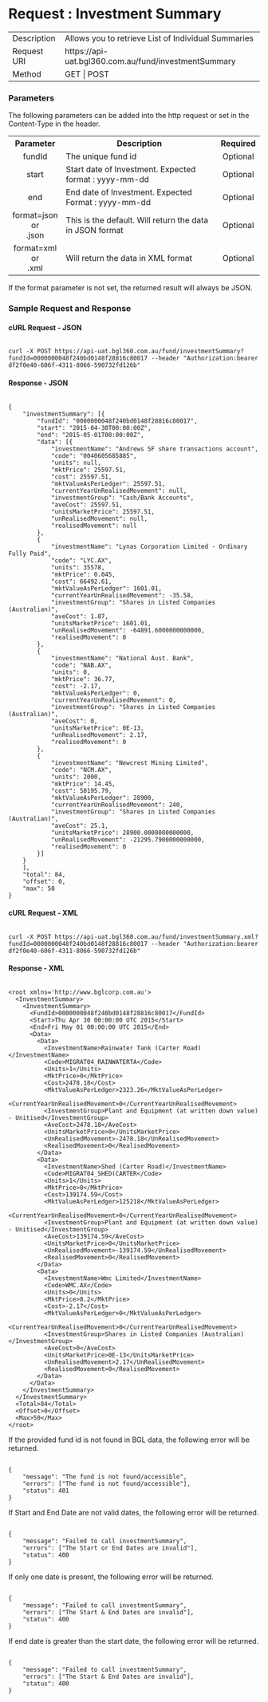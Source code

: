 # Request : Investment Summary

<table>
    <tr>
        <td>Description</td>
        <td>Allows you to retrieve List of Individual Summaries</td>
    </tr>
    <tr>
        <td>Request URI</td>
        <td>https://api-uat.bgl360.com.au/fund/investmentSummary</td>
    </tr>
    <tr>
        <td>Method</td>
        <td>GET | POST</td>
    </tr>
</table>

### Parameters

The following parameters can be added into the http request or set in the Content-Type in the header.

<table>
    <tr>
        <th>Parameter</th>
        <th>Description</th>
        <th>Required</th>
    </tr>
    <tr>
        <td align="center">fundId</td>
        <td>The unique fund id</td>
        <td  align="center">Optional</td>
    </tr>
    <tr>
        <td align="center">start</td>
        <td>Start date of Investment.  Expected format : yyyy-mm-dd</td>
        <td  align="center">Optional</td>
    </tr>
    <tr>
        <td align="center">end</td>
        <td>End date of Investment.  Expected Format : yyyy-mm-dd</td>
        <td  align="center">Optional</td>
    </tr>
    <tr>
        <td align="center">format=json <br> or <br> .json</td>
        <td>This is the default. Will return the data in JSON format</td>
        <td  align="center">Optional</td>
    </tr>
    <tr>
        <td align="center">format=xml  <br> or <br> .xml</td>
        <td>Will return the data in XML format</td>
        <td  align="center">Optional</td>
    </tr>
<table>

If the format parameter is not set, the returned result will always be JSON.

### Sample Request and Response

#### cURL Request - JSON

```

curl -X POST https://api-uat.bgl360.com.au/fund/investmentSummary?fundId=0000000048f240bd0148f28816c80017 --header "Authorization:bearer df2f0e40-606f-4311-8066-590732fd126b"

```

#### Response - JSON

```

{
	"investmentSummary": [{
		"fundId": "0000000048f240bd0148f28816c80017",
		"start": "2015-04-30T00:00:00Z",
		"end": "2015-05-01T00:00:00Z",
		"data": [{
			"investmentName": "Andrews SF share transactions account",
			"code": "0040605685885",
			"units": null,
			"mktPrice": 25597.51,
			"cost": 25597.51,
			"mktValueAsPerLedger": 25597.51,
			"currentYearUnRealisedMovement": null,
			"investmentGroup": "Cash/Bank Accounts",
			"aveCost": 25597.51,
			"unitsMarketPrice": 25597.51,
			"unRealisedMovement": null,
			"realisedMovement": null
		},
		{
			"investmentName": "Lynas Corporation Limited - Ordinary Fully Paid",
			"code": "LYC.AX",
			"units": 35578,
			"mktPrice": 0.045,
			"cost": 66492.61,
			"mktValueAsPerLedger": 1601.01,
			"currentYearUnRealisedMovement": -35.58,
			"investmentGroup": "Shares in Listed Companies (Australian)",
			"aveCost": 1.87,
			"unitsMarketPrice": 1601.01,
			"unRealisedMovement": -64891.6000000000000,
			"realisedMovement": 0
		},
		{
			"investmentName": "National Aust. Bank",
			"code": "NAB.AX",
			"units": 0,
			"mktPrice": 36.77,
			"cost": -2.17,
			"mktValueAsPerLedger": 0,
			"currentYearUnRealisedMovement": 0,
			"investmentGroup": "Shares in Listed Companies (Australian)",
			"aveCost": 0,
			"unitsMarketPrice": 0E-13,
			"unRealisedMovement": 2.17,
			"realisedMovement": 0
		},
		{
			"investmentName": "Newcrest Mining Limited",
			"code": "NCM.AX",
			"units": 2000,
			"mktPrice": 14.45,
			"cost": 50195.79,
			"mktValueAsPerLedger": 28900,
			"currentYearUnRealisedMovement": 240,
			"investmentGroup": "Shares in Listed Companies (Australian)",
			"aveCost": 25.1,
			"unitsMarketPrice": 28900.0000000000000,
			"unRealisedMovement": -21295.7900000000000,
			"realisedMovement": 0
		}]
	}
	],
	"total": 84,
	"offset": 0,
	"max": 50
}

```

#### cURL Request - XML

```

curl -X POST https://api-uat.bgl360.com.au/fund/investmentSummary.xml?fundId=0000000048f240bd0148f28816c80017 --header "Authorization:bearer df2f0e40-606f-4311-8066-590732fd126b"

```

#### Response - XML

```

<root xmlns='http://www.bglcorp.com.au'>
  <InvestmentSummary>
    <InvestmentSummary>
      <FundId>0000000048f240bd0148f28816c80017</FundId>
      <Start>Thu Apr 30 00:00:00 UTC 2015</Start>
      <End>Fri May 01 00:00:00 UTC 2015</End>
      <Data>
        <Data>
          <InvestmentName>Rainwater Tank (Carter Road)</InvestmentName>
          <Code>MIGRAT04_RAINWATERTA</Code>
          <Units>1</Units>
          <MktPrice>0</MktPrice>
          <Cost>2478.18</Cost>
          <MktValueAsPerLedger>2323.26</MktValueAsPerLedger>
          <CurrentYearUnRealisedMovement>0</CurrentYearUnRealisedMovement>
          <InvestmentGroup>Plant and Equipment (at written down value) - Unitised</InvestmentGroup>
          <AveCost>2478.18</AveCost>
          <UnitsMarketPrice>0</UnitsMarketPrice>
          <UnRealisedMovement>-2478.18</UnRealisedMovement>
          <RealisedMovement>0</RealisedMovement>
        </Data>
        <Data>
          <InvestmentName>Shed (Carter Road)</InvestmentName>
          <Code>MIGRAT04_SHED(CARTER</Code>
          <Units>1</Units>
          <MktPrice>0</MktPrice>
          <Cost>139174.59</Cost>
          <MktValueAsPerLedger>125218</MktValueAsPerLedger>
          <CurrentYearUnRealisedMovement>0</CurrentYearUnRealisedMovement>
          <InvestmentGroup>Plant and Equipment (at written down value) - Unitised</InvestmentGroup>
          <AveCost>139174.59</AveCost>
          <UnitsMarketPrice>0</UnitsMarketPrice>
          <UnRealisedMovement>-139174.59</UnRealisedMovement>
          <RealisedMovement>0</RealisedMovement>
        </Data>
        <Data>
          <InvestmentName>Wmc Limited</InvestmentName>
          <Code>WMC.AX</Code>
          <Units>0</Units>
          <MktPrice>8.2</MktPrice>
          <Cost>-2.17</Cost>
          <MktValueAsPerLedger>0</MktValueAsPerLedger>
          <CurrentYearUnRealisedMovement>0</CurrentYearUnRealisedMovement>
          <InvestmentGroup>Shares in Listed Companies (Australian)</InvestmentGroup>
          <AveCost>0</AveCost>
          <UnitsMarketPrice>0E-13</UnitsMarketPrice>
          <UnRealisedMovement>2.17</UnRealisedMovement>
          <RealisedMovement>0</RealisedMovement>
        </Data>
      </Data>
    </InvestmentSummary>
  </InvestmentSummary>
  <Total>84</Total>
  <Offset>0</Offset>
  <Max>50</Max>
</root>

```

If the provided fund id is not found in BGL data, the following error will be returned.

```

{
	"message": "The fund is not found/accessible",
	"errors": ["The fund is not found/accessible"],
	"status": 401
}

```

If Start and End Date are not valid dates, the following error will be returned.

```

{
	"message": "Failed to call investmentSummary",
	"errors": ["The Start or End Dates are invalid"],
	"status": 400
}

```

If only one date is present, the following error will be returned.

```

{
	"message": "Failed to call investmentSummary",
	"errors": ["The Start & End Dates are invalid"],
	"status": 400
}

```

If end date is greater than the start date, the following error will be returned.

```

{
	"message": "Failed to call investmentSummary",
	"errors": ["The Start & End Dates are invalid"],
	"status": 400
}

```

